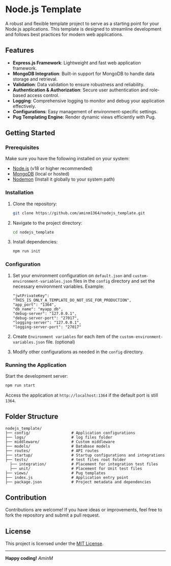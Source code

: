 # Node.js Template

A robust and flexible template project to serve as a starting point for your Node.js applications. This template is designed to streamline development and follows best practices for modern web applications.

## Features

- **Express.js Framework**: Lightweight and fast web application framework.
- **MongoDB Integration**: Built-in support for MongoDB to handle data storage and retrieval.
- **Validation**: Data validation to ensure robustness and reliability.
- **Authentication & Authorization**: Secure user authentication and role-based access control.
- **Logging**: Comprehensive logging to monitor and debug your application effectively.
- **Configurations**: Easy management of environment-specific settings.
- **Pug Templating Engine**: Render dynamic views efficiently with Pug.

## Getting Started

### Prerequisites

Make sure you have the following installed on your system:
- [Node.js](https://nodejs.org/) (v18 or higher recommended)
- [MongoDB](https://www.mongodb.com/) (local or hosted)
- [Nodemon](https://www.npmjs.com/package/nodemon) (Install it globally to your system path)

### Installation

1. Clone the repository:
   ```bash
   git clone https://github.com/aminm1364/nodejs_template.git
   ```
2. Navigate to the project directory:
   ```bash
   cd nodejs_template
   ```
3. Install dependencies:
   ```bash
   npm run init
   ```

### Configuration

1. Set your environment configuration on ```default.json``` and ```custom-environment-variables.json``` files in the ```config``` directory and set the necessary environment variables. Example:
   ```env
   "jwtPrivateKey": "THIS_IS_ONLY_A_TEMPLATE_DO_NOT_USE_FOR_PRODUCTION",
   "app_port": "1364",
   "db_name": "myapp_db",
   "debug-server": "127.0.0.1",
   "debug-server-port": "27017",
   "logging-server": "127.0.0.1",
   "logging-server-port": "27017"
   ```
2. Create ```Environment variables``` for each item of the ```custom-environment-variables.json``` file. (optional)

3. Modify other configurations as needed in the `config` directory.

### Running the Application

Start the development server:
```bash
npm run start
```

Access the application at `http://localhost:1364` if the default port is still ```1364```.

## Folder Structure

```plaintext
nodejs_template/
├── config/                  # Application configurations
├── logs/                    # log files folder
├── middleware/              # Custom middleware
├── models/                  # Database models
├── routes/                  # API routes
├── startup/                 # Startup configurations and integrations
├── tests/                   # test files root folder
  ├── integration/           # Placement for integration test files
  ├── unit/                  # Placement for Unit test files
├── views/                   # Pug templates
├── index.js                 # Application entry point
├── package.json             # Project metadata and dependencies
```

## Contribution

Contributions are welcome! If you have ideas or improvements, feel free to fork the repository and submit a pull request.

## License

This project is licensed under the [MIT License](LICENSE).

---

**Happy coding!**
_AminM_

